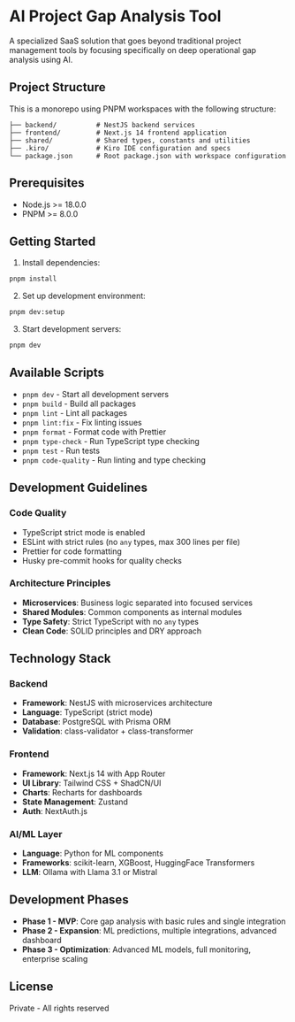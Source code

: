 # AI Project Gap Analysis Tool

A specialized SaaS solution that goes beyond traditional project management tools by focusing specifically on deep operational gap analysis using AI.

## Project Structure

This is a monorepo using PNPM workspaces with the following structure:

```
├── backend/          # NestJS backend services
├── frontend/         # Next.js 14 frontend application
├── shared/           # Shared types, constants and utilities
├── .kiro/            # Kiro IDE configuration and specs
└── package.json      # Root package.json with workspace configuration
```

## Prerequisites

- Node.js >= 18.0.0
- PNPM >= 8.0.0

## Getting Started

1. Install dependencies:
```bash
pnpm install
```

2. Set up development environment:
```bash
pnpm dev:setup
```

3. Start development servers:
```bash
pnpm dev
```

## Available Scripts

- `pnpm dev` - Start all development servers
- `pnpm build` - Build all packages
- `pnpm lint` - Lint all packages
- `pnpm lint:fix` - Fix linting issues
- `pnpm format` - Format code with Prettier
- `pnpm type-check` - Run TypeScript type checking
- `pnpm test` - Run tests
- `pnpm code-quality` - Run linting and type checking

## Development Guidelines

### Code Quality

- TypeScript strict mode is enabled
- ESLint with strict rules (no `any` types, max 300 lines per file)
- Prettier for code formatting
- Husky pre-commit hooks for quality checks

### Architecture Principles

- **Microservices**: Business logic separated into focused services
- **Shared Modules**: Common components as internal modules
- **Type Safety**: Strict TypeScript with no `any` types
- **Clean Code**: SOLID principles and DRY approach

## Technology Stack

### Backend
- **Framework**: NestJS with microservices architecture
- **Language**: TypeScript (strict mode)
- **Database**: PostgreSQL with Prisma ORM
- **Validation**: class-validator + class-transformer

### Frontend
- **Framework**: Next.js 14 with App Router
- **UI Library**: Tailwind CSS + ShadCN/UI
- **Charts**: Recharts for dashboards
- **State Management**: Zustand
- **Auth**: NextAuth.js

### AI/ML Layer
- **Language**: Python for ML components
- **Frameworks**: scikit-learn, XGBoost, HuggingFace Transformers
- **LLM**: Ollama with Llama 3.1 or Mistral

## Development Phases

- **Phase 1 - MVP**: Core gap analysis with basic rules and single integration
- **Phase 2 - Expansion**: ML predictions, multiple integrations, advanced dashboard
- **Phase 3 - Optimization**: Advanced ML models, full monitoring, enterprise scaling

## License

Private - All rights reserved
